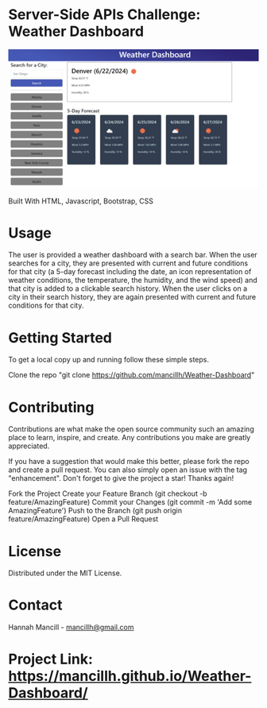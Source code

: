 # Server-Side APIs Challenge: Weather Dashboard

![Screenshot of Weather Dashboard](<assets/images/Weather Dashboard screenshot.png>)

Built With HTML, Javascript, Bootstrap, CSS

# Usage
The user is provided a weather dashboard with a search bar. When the user searches for a city, they are presented with current and future conditions for that city (a 5-day forecast including the date, an icon representation of weather conditions, the temperature, the humidity, and the wind speed) and that city is added to a clickable search history. When the user clicks on a city in their search history, they are again presented with current and future conditions for that city.

# Getting Started
To get a local copy up and running follow these simple steps.

Clone the repo
"git clone https://github.com/mancillh/Weather-Dashboard"

# Contributing
Contributions are what make the open source community such an amazing place to learn, inspire, and create. Any contributions you make are greatly appreciated.

If you have a suggestion that would make this better, please fork the repo and create a pull request. You can also simply open an issue with the tag "enhancement". Don't forget to give the project a star! Thanks again!

Fork the Project
Create your Feature Branch (git checkout -b feature/AmazingFeature)
Commit your Changes (git commit -m 'Add some AmazingFeature')
Push to the Branch (git push origin feature/AmazingFeature)
Open a Pull Request

# License
Distributed under the MIT License. 

# Contact
Hannah Mancill - mancillh@gmail.com

# Project Link: https://mancillh.github.io/Weather-Dashboard/



